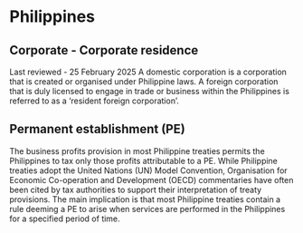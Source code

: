 # Philippines
## Corporate - Corporate residence
Last reviewed - 25 February 2025
A domestic corporation is a corporation that is created or organised under Philippine laws. A foreign corporation that is duly licensed to engage in trade or business within the Philippines is referred to as a ‘resident foreign corporation’.
## Permanent establishment (PE)
The business profits provision in most Philippine treaties permits the Philippines to tax only those profits attributable to a PE. While Philippine treaties adopt the United Nations (UN) Model Convention, Organisation for Economic Co-operation and Development (OECD) commentaries have often been cited by tax authorities to support their interpretation of treaty provisions. The main implication is that most Philippine treaties contain a rule deeming a PE to arise when services are performed in the Philippines for a specified period of time.
